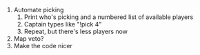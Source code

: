1. Automate picking
	1. Print who's picking and a numbered list of available players
	2. Captain types like "!pick 4"
	3. Repeat, but there's less players now
2. Map veto?
3. Make the code nicer
